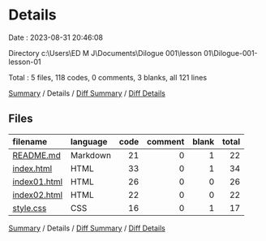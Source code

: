 # Details

Date : 2023-08-31 20:46:08

Directory c:\\Users\\ED M J\\Documents\\Dilogue 001\\lesson 01\\Dilogue-001-lesson-01

Total : 5 files,  118 codes, 0 comments, 3 blanks, all 121 lines

[Summary](results.md) / Details / [Diff Summary](diff.md) / [Diff Details](diff-details.md)

## Files
| filename | language | code | comment | blank | total |
| :--- | :--- | ---: | ---: | ---: | ---: |
| [README.md](/README.md) | Markdown | 21 | 0 | 1 | 22 |
| [index.html](/index.html) | HTML | 33 | 0 | 1 | 34 |
| [index01.html](/index01.html) | HTML | 26 | 0 | 0 | 26 |
| [index02.html](/index02.html) | HTML | 22 | 0 | 0 | 22 |
| [style.css](/style.css) | CSS | 16 | 0 | 1 | 17 |

[Summary](results.md) / Details / [Diff Summary](diff.md) / [Diff Details](diff-details.md)